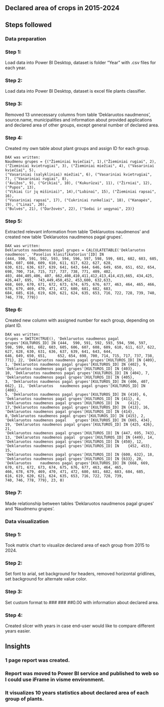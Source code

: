 ## Declared area of crops in 2015-2024

## Steps followed

### Data preparation

### Step 1: 

Load data into Power BI Desktop, dataset is folder “Year” with .csv files for each year.

### Step 2: 

Load data into Power BI Desktop, dataset is excel file plants classifier.

### Step 3: 

Removed 13 unnecessary columns from table ‘Deklaruotos naudmenos’, source.name, municipalities and information about provided applications and declared area of other groups, except general number of declared area.

### Step 4: 

Created my own table about plant groups and assign ID for each group.

	DAX was written:
    Naudmenu grupes = {("Žieminiai kviečiai", 1),("Žieminiai rugiai", 2),
    ("Žieminiai kvietrugiai", 3), ("Žieminiai miežiai", 4), ("Vasariniai kviečiai", 5),
    ("Vasariniai (salykliniai) miežiai", 6), ("Vasariniai kvietrugiai", 7), ("Vasariniai rugiai", 8),
    ("Avižos", 9), ("Grikiai", 10), ("Kukurūzai", 11), ("Žirniai", 12), ("Pupos", 13),
    ("Vikiai (ir jų mišiniai)", 14),("Lubinai", 15), ("Žieminiai rapsai", 16),
    ("Vasariniai rapsai", 17), ("Cukriniai runkeliai", 18), ("Kanapės", 19), ("Linai", 20),
    ("Bulvės", 21), ("Daržovės", 22), ("Sodai ir uogynai", 23)}
### Step 5: 

Extracted relevant information from table ‘Deklaruotos naudmenos’  and created new table ‘Deklaruotos naudmenos pagal grupes’.

	DAX was written:
    Deklaruotos naudmenos pagal grupes = CALCULATETABLE('Deklaruotos naudmenos', 'Paselius klasifikatorius'[ID] IN  
    {444, 590, 591, 592, 593, 594, 596, 597, 598, 599, 601, 602, 603, 605, 606, 607, 608, 609, 610, 611, 617, 622, 627, 628, 
    630, 631, 636, 637, 639, 641, 643, 644, 646, 649, 650, 651, 652, 654, 698, 700, 714, 715, 717, 737, 738, 771, 409, 402,
    403, 404,405,406, 407, 662,408,410,411,412,413,414,415,665, 434,425, 426,447, 695, 	743,449,450,452, 453,600, 632,633,
    668, 669, 670, 671, 672, 673, 674, 675, 676, 677, 463, 464, 465, 466, 678, 679, 469, 470, 471, 472, 680, 681, 682, 683,
    684, 685, 616, 619, 620, 621, 624, 635, 653, 716, 722, 728, 739, 740, 746, 778, 779})

### Step 6: 

Created new column with assigned number for each group, depending on plant ID.

	DAX was written:
    Grupės = SWITCH(TRUE(), 'Deklaruotos naudmenos pagal grupes'[KULTUROS_ID] IN {444, 	590, 591, 592, 593, 594, 596, 597,
    598, 599, 601, 602, 603, 605, 606, 607, 608, 609, 610, 611, 617, 622, 627, 628, 630, 631, 636, 637, 639, 641, 643, 644,
    646, 649, 650, 651, 	652, 654, 698, 700, 714, 715, 717, 737, 738, 771}, 22, 'Deklaruotos naudmenos pagal grupes'[KULTUROS_ID] IN {409},
    1, 'Deklaruotos naudmenos pagal grupes'[KULTUROS_ID] IN {402}, 9, 'Deklaruotos naudmenos pagal grupes'[KULTUROS_ID] IN {403},
    10, 'Deklaruotos naudmenos pagal grupes'[KULTUROS_ID] IN {404}, 7, 'Deklaruotos naudmenos pagal grupes'[KULTUROS_ID] IN {405},
    3, 'Deklaruotos naudmenos pagal grupes'[KULTUROS_ID] IN {406, 407, 662}, 11, 'Deklaruotos 	naudmenos pagal grupes'[KULTUROS_ID] IN {408},
    5, 'Deklaruotos naudmenos pagal grupes'[KULTUROS_ID] IN {410}, 6, 'Deklaruotos naudmenos pagal grupes'[KULTUROS_ID] IN {411}, 4,
    'Deklaruotos naudmenos pagal grupes'[KULTUROS_ID] IN 	{412}, 17,'Deklaruotos naudmenos pagal grupes'[KULTUROS_ID] IN {413}, 16,
    'Deklaruotos naudmenos pagal grupes'[KULTUROS_ID] IN {414}, 8,'Deklaruotos naudmenos pagal grupes'[KULTUROS_ID] IN {415}, 2,
    'Deklaruotos naudmenos pagal 	grupes'[KULTUROS_ID] IN {665, 434}, 19, 'Deklaruotos naudmenos pagal grupes'[KULTUROS_ID] IN {425, 426}, 21,
    'Deklaruotos naudmenos pagal grupes'[KULTUROS_ID] IN {447, 695, 743}, 13, 'Deklaruotos naudmenos pagal 	grupes'[KULTUROS_ID] IN {449}, 14,
    'Deklaruotos naudmenos pagal grupes'[KULTUROS_ID] IN {450}, 12, 'Deklaruotos naudmenos pagal grupes'[KULTUROS_ID] IN 	{452, 453}, 15,
    'Deklaruotos naudmenos pagal grupes'[KULTUROS_ID] IN {600, 632}, 18, 'Deklaruotos naudmenos pagal grupes'[KULTUROS_ID] IN {633}, 20,
    'Deklaruotos 	naudmenos pagal grupes'[KULTUROS_ID] IN {668, 669, 670, 671, 672, 673, 674, 675, 676, 677, 463, 464, 465,
    466, 678, 679, 469, 470, 471, 472, 680, 681, 682, 683, 684, 685, 	616, 619, 620, 621, 624, 635, 653, 716, 722, 728, 739,
    740, 746, 778, 779}, 23, 0)

### Step 7: 

Made relationship between tables ‘Deklaruotos naudmenos pagal grupes’ and ‘Naudmenu grupes’.


### Data visualization

### Step 1: 

Took matrix chart to visualize declared area of each group from 2015 to 2024.

### Step 2:

Set font to arial, set background for headers, removed horizontal gridlines, set background for alternate value color.

### Step 3: 

Set custom format to ### ### ##0.00 with information about declared area.

### Step 4: 

Created slicer with years in case end-user would like to compare different years easier.

## Insights

### 1 page report was created. 
### Report was moved to Power BI service and published to web so I could use iFrame in visme environment. 
### It visualizes 10 years statistics about declared area of each group of plants. 
